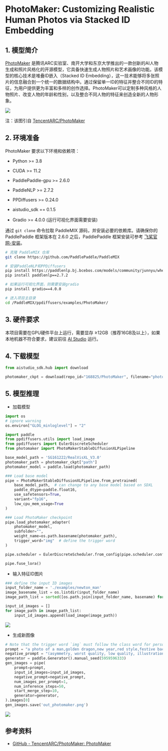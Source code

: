 # **PhotoMaker: Customizing Realistic Human Photos via Stacked ID Embedding**

## 1. 模型简介

[PhotoMaker](https://huggingface.co/papers/2312.04461) 是腾讯ARC实验室、南开大学和东京大学推出的一款创新的AI人物生成和照片风格化的开源模型，它具备快速生成人物照片和艺术画像的功能。该模型的核心技术是堆叠ID嵌入（Stacked ID Embedding），这一技术能够将多张照片的信息融合到一个统一的数据结构中。通过保留单一ID的特征并整合不同ID的特征，为用户提供更为丰富和多样的创作选择。PhotoMaker可以定制多种风格的人物照片、改变人物的年龄和性别，以及整合不同人物的特征来创造全新的人物形象。

![](https://camo.githubusercontent.com/c004ae7f537e0fc3a13da99577b79a4f3e354412d1af5c07ee54d51961f9e572/68747470733a2f2f63646e2d75706c6f6164732e68756767696e67666163652e636f2f70726f64756374696f6e2f75706c6f6164732f3632383561393133336162363634323137393135383934342f4259425a4e79666d4e346a424b427878743475787a2e6a706567)

注：该图引自 [TencentARC/PhotoMaker](https://github.com/TencentARC/PhotoMaker)

## 2. 环境准备

PhotoMaker 要求以下环境和依赖项：

- Python >= 3.8

- CUDA >= 11.2

- PaddlePaddle-gpu >= 2.6.0

- PaddleNLP >= 2.7.2

- PPDiffusers >= 0.24.0

- aistudio_sdk == 0.1.5

- Gradio >= 4.0.0 (运行可视化界面需要安装)

通过 `git clone` 命令拉取 PaddleMIX 源码，并安装必要的依赖库。请确保你的 PaddlePaddle 框架版本在 2.6.0 之后，PaddlePaddle 框架安装可参考 [飞桨官网-安装](https://www.paddlepaddle.org.cn/install/quick?docurl=/documentation/docs/zh/install/pip/linux-pip.html)。

```bash
# 克隆 PaddleMIX 仓库
git clone https://github.com/PaddlePaddle/PaddleMIX 

# 安装PaddleNLP和PPDiffusers
pip install https://paddlenlp.bj.bcebos.com/models/community/junnyu/wheels/ppdiffusers-0.24.0-py3-none-any.whl
pip install paddlenlp==2.7.2

# 如果运行可视化界面，则需要安装gradio
pip install gradio==4.0.0

# 进入项目主目录
cd /PaddleMIX/ppdiffusers/examples/PhotoMaker/
```

## 3. 硬件要求

本项目需要在GPU硬件平台上运行，需要显存 ≥12GB（推荐16GB及以上），如果本地机器不符合要求，建议前往 [AI Studio](https://aistudio.baidu.com/index) 运行。

## 4. 下载模型

```python
from aistudio_sdk.hub import download

photomaker_ckpt = download(repo_id="168825/PhotoMaker", filename="photomaker-v1.pdparams")
```

## 5. 模型推理

- 加载模型

```python
import os
# ignore warning
os.environ["GLOG_minloglevel"] = "2"

import paddle
from ppdiffusers.utils import load_image
from ppdiffusers import EulerDiscreteScheduler
from photomaker import PhotoMakerStableDiffusionXLPipeline

base_model_path = 'SG161222/RealVisXL_V3.0'
photomaker_path = photomaker_ckpt["path"]
photomaker_model = paddle.load(photomaker_path)

### Load base model
pipe = PhotoMakerStableDiffusionXLPipeline.from_pretrained(
    base_model_path,  # can change to any base model based on SDXL
    paddle_dtype=paddle.float16,
    use_safetensors=True,
    variant="fp16",
    low_cpu_mem_usage=True
)

### Load PhotoMaker checkpoint
pipe.load_photomaker_adapter(
    photomaker_model,
    subfolder="",
    weight_name=os.path.basename(photomaker_path),
    trigger_word="img"  # define the trigger word
)

pipe.scheduler = EulerDiscreteScheduler.from_config(pipe.scheduler.config)

pipe.fuse_lora()
```

- 输入特征ID图片

```python
### define the input ID images
input_folder_name = './examples/newton_man'
image_basename_list = os.listdir(input_folder_name)
image_path_list = sorted([os.path.join(input_folder_name, basename) for basename in image_basename_list])

input_id_images = []
for image_path in image_path_list:
    input_id_images.append(load_image(image_path))
```

![](https://ai-studio-static-online.cdn.bcebos.com/2e47931848b94121bf5edb02794a3b9a82c75a29c7444e329a7b455763eb3a31)

- 生成新图像

```python
# Note that the trigger word `img` must follow the class word for personalization
prompt = "a photo of a man,golden dragon,new year,red style,festive background img, pixar-style, studio anime, Disney, high-quality"
negative_prompt = "(asymmetry, worst quality, low quality, illustration, 3d, 2d, painting, cartoons, sketch), open mouth, grayscale"
generator = paddle.Generator().manual_seed(5959596333)
gen_images = pipe(
    prompt=prompt,
    input_id_images=input_id_images,
    negative_prompt=negative_prompt,
    num_images_per_prompt=1,
    num_inference_steps=50,
    start_merge_step=10,
    generator=generator,
).images[0]
gen_images.save('out_photomaker.png')
```

![](https://ai-studio-static-online.cdn.bcebos.com/7530d54f2b654963b7526ff448f182935e1c527ffb724502bce9f467f88d3b9c)

## 参考资料

- [GitHub - TencentARC/PhotoMaker: PhotoMaker](https://github.com/TencentARC/PhotoMaker)
